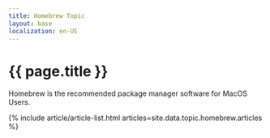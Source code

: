 ```yaml
---
title: Homebrew Topic
layout: base
localization: en-US
---
```


# {{ page.title }}

Homebrew is the recommended package manager software for MacOS Users.

{% include article/article-list.html 
  articles=site.data.topic.homebrew.articles
%}
